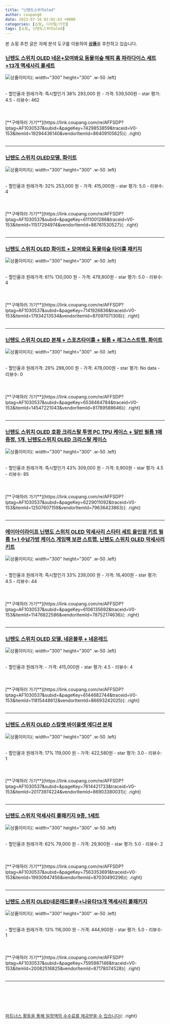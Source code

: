 ```yaml
---
title: "닌텐도스위치oled"
author: coupang6
date: 2023-07-16 02:02:43 +0800
categories: [쇼핑, 디이털/가전]
tags: [쇼핑, 닌텐도스위치oled]
---
```


본 쇼핑 추천 글은 자체 분석 도구를 이용하여 [**상품**](https://link.coupang.com/a/bao1ui)을 추천하고 있습니다.

### [닌텐도 스위치 OLED 네온+모여봐요 동물의숲 해피 홈 파라다이스 세트+13개 액세사리 풀세트](https://link.coupang.com/re/AFFSDP?lptag=AF1030537&subid=&pageKey=7429853859&traceid=V0-153&itemId=19294436140&vendorItemId=86409105625)

![상품이미지](https://thumbnail7.coupangcdn.com/thumbnails/remote/230x230ex/image/vendor_inventory/2543/e764e655ba00f228641e9da77e2ddb63eb7599e5acbb218fbbca9a16515b.jpg){: width="300" height="300" .w-50 .left}


<br>
- 할인율과 원래가격: 즉시할인가 38%  293,000   원
- 가격: 539,500원
- star 평가: 4.5
- 리뷰수: 462
<br>
<br>
<br>
<br>
[**구매하러 가기**](https://link.coupang.com/re/AFFSDP?lptag=AF1030537&subid=&pageKey=7429853859&traceid=V0-153&itemId=19294436140&vendorItemId=86409105625){: .right}
<br>
<br>

---

### [닌텐도 스위치 OLED모델, 화이트](https://link.coupang.com/re/AFFSDP?lptag=AF1030537&subid=&pageKey=6111001286&traceid=V0-153&itemId=11517294974&vendorItemId=86761530527)

![상품이미지](https://thumbnail7.coupangcdn.com/thumbnails/remote/230x230ex/image/vendor_inventory/4a73/db8e810ba61d780e9ece0237793b8ccf268143f3aa796d506245d8b94b87.jpg){: width="300" height="300" .w-50 .left}


<br>
- 할인율과 원래가격: 32%  253,000   원
- 가격: 415,000원
- star 평가: 5.0
- 리뷰수: 4
<br>
<br>
<br>
<br>
[**구매하러 가기**](https://link.coupang.com/re/AFFSDP?lptag=AF1030537&subid=&pageKey=6111001286&traceid=V0-153&itemId=11517294974&vendorItemId=86761530527){: .right}
<br>
<br>

---

### [닌텐도 스위치 OLED 화이트 + 모여봐요 동물의숲 타이틀 패키지](https://link.coupang.com/re/AFFSDP?lptag=AF1030537&subid=&pageKey=7141926836&traceid=V0-153&itemId=17934213534&vendorItemId=87097071308)

![상품이미지](https://thumbnail8.coupangcdn.com/thumbnails/remote/230x230ex/image/vendor_inventory/e13f/b501e1cd5eb7f7306180b65e5f3213e5aa2d7f0a945c1f174e1a18e250a8.jpg){: width="300" height="300" .w-50 .left}


<br>
- 할인율과 원래가격: 61%  130,000   원
- 가격: 479,800원
- star 평가: 5.0
- 리뷰수: 4
<br>
<br>
<br>
<br>
[**구매하러 가기**](https://link.coupang.com/re/AFFSDP?lptag=AF1030537&subid=&pageKey=7141926836&traceid=V0-153&itemId=17934213534&vendorItemId=87097071308){: .right}
<br>
<br>

---

### [닌텐도 스위치 OLED 본체 + 스포츠타이틀 + 필름 + 레그스스트랩, 화이트](https://link.coupang.com/re/AFFSDP?lptag=AF1030537&subid=&pageKey=6538464784&traceid=V0-153&itemId=14547221043&vendorItemId=81789588646)

![상품이미지](https://thumbnail10.coupangcdn.com/thumbnails/remote/230x230ex/image/retail/images/1227075104744695-f67bb4bd-55c1-4a34-ab53-ab586f44fdcc.jpg){: width="300" height="300" .w-50 .left}


<br>
- 할인율과 원래가격: 29%  298,000   원
- 가격: 478,000원
- star 평가: No data
- 리뷰수: 0
<br>
<br>
<br>
<br>
[**구매하러 가기**](https://link.coupang.com/re/AFFSDP?lptag=AF1030537&subid=&pageKey=6538464784&traceid=V0-153&itemId=14547221043&vendorItemId=81789588646){: .right}
<br>
<br>

---

### [닌텐도 스위치 OLED 호환 크리스탈 투명 PC TPU 케이스 + 일반 필름 1매 증정, 1개, 닌텐도스위치 OLED 크리스탈 케이스](https://link.coupang.com/re/AFFSDP?lptag=AF1030537&subid=&pageKey=6229011092&traceid=V0-153&itemId=12507607159&vendorItemId=79636423863)

![상품이미지](https://thumbnail6.coupangcdn.com/thumbnails/remote/230x230ex/image/vendor_inventory/b8c5/41493f8ea924bd8f3cd181ada1c5fe58930cd820eae4666e797ee7c8ddc5.jpg){: width="300" height="300" .w-50 .left}


<br>
- 할인율과 원래가격: 즉시할인가 43%  309,000   원
- 가격: 9,900원
- star 평가: 4.5
- 리뷰수: 85
<br>
<br>
<br>
<br>
[**구매하러 가기**](https://link.coupang.com/re/AFFSDP?lptag=AF1030537&subid=&pageKey=6229011092&traceid=V0-153&itemId=12507607159&vendorItemId=79636423863){: .right}
<br>
<br>

---

### [에이아이라이프 닌텐도 스위치 OLED 악세사리 스타터 세트 올인원 키트 필름 1+1 수납가방 케이스 게임팩 보관 스트랩, 닌텐도 스위치 OLED 악세사리 키트](https://link.coupang.com/re/AFFSDP?lptag=AF1030537&subid=&pageKey=6106135692&traceid=V0-153&itemId=11476822586&vendorItemId=78752174636)

![상품이미지](https://thumbnail6.coupangcdn.com/thumbnails/remote/230x230ex/image/vendor_inventory/9010/bff63af91565d680f0e3d30969546e0adcc99f216b6dce205cf93286753d.jpg){: width="300" height="300" .w-50 .left}


<br>
- 할인율과 원래가격: 즉시할인가 33%  239,000   원
- 가격: 16,400원
- star 평가: 4.5
- 리뷰수: 44
<br>
<br>
<br>
<br>
[**구매하러 가기**](https://link.coupang.com/re/AFFSDP?lptag=AF1030537&subid=&pageKey=6106135692&traceid=V0-153&itemId=11476822586&vendorItemId=78752174636){: .right}
<br>
<br>

---

### [닌텐도 스위치 OLED 모델, 네온블루 + 네온레드](https://link.coupang.com/re/AFFSDP?lptag=AF1030537&subid=&pageKey=6144682744&traceid=V0-153&itemId=11815448612&vendorItemId=86693242025)

![상품이미지](https://thumbnail8.coupangcdn.com/thumbnails/remote/230x230ex/image/vendor_inventory/a66d/524d3701b6b3746d322ece4e3658e81d745451a5a12144312f7253bf7e49.jpg){: width="300" height="300" .w-50 .left}


<br>
- 할인율과 원래가격: 
- 가격: 415,000원
- star 평가: 4.5
- 리뷰수: 4
<br>
<br>
<br>
<br>
[**구매하러 가기**](https://link.coupang.com/re/AFFSDP?lptag=AF1030537&subid=&pageKey=6144682744&traceid=V0-153&itemId=11815448612&vendorItemId=86693242025){: .right}
<br>
<br>

---

### [닌텐도 스위치 OLED 스칼렛 바이올렛 에디션 본체](https://link.coupang.com/re/AFFSDP?lptag=AF1030537&subid=&pageKey=7614421733&traceid=V0-153&itemId=20173974224&vendorItemId=86903380031)

![상품이미지](https://thumbnail8.coupangcdn.com/thumbnails/remote/230x230ex/image/vendor_inventory/992c/68ccb0459925a0fd9b2b552ae110594b6102d65068d4de43764a87e3ae92.jpg){: width="300" height="300" .w-50 .left}


<br>
- 할인율과 원래가격: 17%  119,000   원
- 가격: 422,580원
- star 평가: 3.0
- 리뷰수: 1
<br>
<br>
<br>
<br>
[**구매하러 가기**](https://link.coupang.com/re/AFFSDP?lptag=AF1030537&subid=&pageKey=7614421733&traceid=V0-153&itemId=20173974224&vendorItemId=86903380031){: .right}
<br>
<br>

---

### [닌텐도 스위치 악세사리 풀패키지 9종, 1세트](https://link.coupang.com/re/AFFSDP?lptag=AF1030537&subid=&pageKey=7563353691&traceid=V0-153&itemId=19930947456&vendorItemId=87030490296)

![상품이미지](https://thumbnail7.coupangcdn.com/thumbnails/remote/230x230ex/image/vendor_inventory/ccca/95462c7cf7e96068c1f691938086afe919610c2c3d1dbc37bc86ec3f683b.jpg){: width="300" height="300" .w-50 .left}


<br>
- 할인율과 원래가격: 62%  79,000   원
- 가격: 29,900원
- star 평가: 5.0
- 리뷰수: 2
<br>
<br>
<br>
<br>
[**구매하러 가기**](https://link.coupang.com/re/AFFSDP?lptag=AF1030537&subid=&pageKey=7563353691&traceid=V0-153&itemId=19930947456&vendorItemId=87030490296){: .right}
<br>
<br>

---

### [닌텐도 스위치 OLED네온레드블루+나유타13개 액세사리 풀패키지](https://link.coupang.com/re/AFFSDP?lptag=AF1030537&subid=&pageKey=7595987146&traceid=V0-153&itemId=20082516825&vendorItemId=87178074528)

![상품이미지](https://thumbnail9.coupangcdn.com/thumbnails/remote/230x230ex/image/vendor_inventory/e2f3/b2f007f3ecc23309609582234bcaa38a761db984f8ae18f9d2248c25e045.jpg){: width="300" height="300" .w-50 .left}


<br>
- 할인율과 원래가격: 13%  116,000   원
- 가격: 444,900원
- star 평가: 5.0
- 리뷰수: 1
<br>
<br>
<br>
<br>
[**구매하러 가기**](https://link.coupang.com/re/AFFSDP?lptag=AF1030537&subid=&pageKey=7595987146&traceid=V0-153&itemId=20082516825&vendorItemId=87178074528){: .right}
<br>
<br>

---
<br><br><br><br><br> [파트너스 활동을 통해 일정액의 수수료를 제공받을 수 있습니다](https://link.coupang.com/a/bao1ui){: .right}